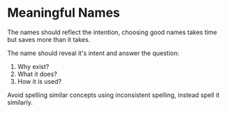 # Meaningful Names

The names should reflect the intention, choosing good names takes time but saves
more than it takes.

The name should reveal it's intent and answer the question:
  1. Why exist?
  2. What it does?
  3. How it is used?

Avoid spelling similar concepts using inconsistent spelling, instead spell it
similarly.


